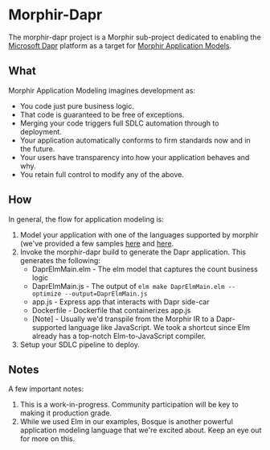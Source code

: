 # Morphir-Dapr
The morphir-dapr project is a Morphir sub-project dedicated to enabling the [Microsoft Dapr](http://dapr.io) platform as a target for [Morphir Application Models](https://morgan-stanley.github.io/morphir/application_modeling).

## What
Morphir Application Modeling imagines development as:
* You code just pure business logic.
* That code is guaranteed to be free of exceptions.
* Merging your code triggers full SDLC automation through to deployment.
* Your application automatically conforms to firm standards now and in the future.
* Your users have transparency into how your application behaves and why.
* You retain full control to modify any of the above.

## How
In general, the flow for application modeling is:
1. Model your application with one of the languages supported by morphir (we've provided a few samples [here](https://github.com/Morgan-Stanley/morphir-elm/blob/master/examples/Morphir/Dapr/Input/Example.elm) and [here](https://github.com/Morgan-Stanley/morphir-examples/tree/master/src/Morphir/Sample/Apps).
2. Invoke the morphir-dapr build to generate the Dapr application.  This generates the following:
   * DaprElmMain.elm - The elm model that captures the count business logic 
   * DaprElmMain.js - The output of `elm make DaprElmMain.elm --optimize --output=DaprElmMain.js`
   * app.js - Express app that interacts with Dapr side-car
   * Dockerfile - Dockerfile that containerizes app.js
   * [Note] - Usually we'd transpile from the Morphir IR to a Dapr-supported language like JavaScript.  We took a shortcut since Elm already has a top-notch Elm-to-JavaScript compiler.
3. Setup your SDLC pipeline to deploy.

## Notes
A few important notes:
1. This is a work-in-progress. Community participation will be key to making it production grade.
2. While we used Elm in our examples, Bosque is another powerful application modeling language that we're excited about. Keep an eye out for more on this.
